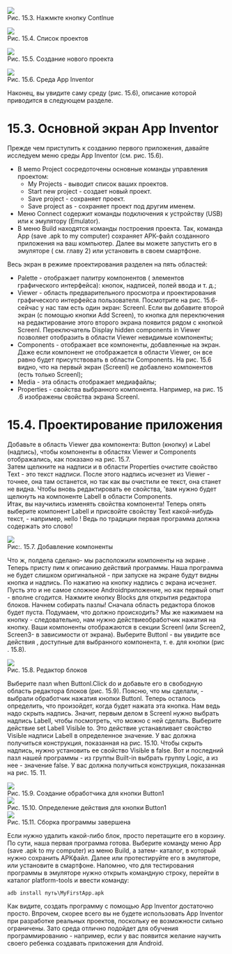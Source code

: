 <img src="./img/15.3.jpg"><br>
Рис. 15.3. Нажмкте кнопку Contlnue

<img src="./img/15.4.jpg"><br>
Рис. 15.4. Список проектов

<img src="./img/15.5.jpg"><br>
Рис. 15.5. Создание нового проекта

<img src="./img/15.6.jpg"><br>
Рис. 15.6. Среда Арр lnventor<br>

Наконец, вы увидите саму среду (рис. 15.6), описание которой приводится в следующем разделе.

# 15.3. Основной экран Арр lnventor

Прежде чем приступить к созданию первого приложения, давайте исследуем меню
среды Арр Inventor (см. рис. 15.6).<br>

* В меmо Project сосредоточены основные команды управления проектом:
  * Му Projects - выводит список ваших проектов.
  * Start new project - создает новый проект.
  * Save project - сохраняет проект.
  * Save project as - сохраняет проект под другим именем.
* Меню Connect содержит команды подключения к устройству (USB) или к эмулятору (Emulator).
* В меню Build находятся команды построения проекта. Так, команда Арр (save
.apk to my computer) сохраняет АРК-файл созданного приложения на ваш компьютер. Далее вы можете запустить его в эмуляторе ( см. главу 2) или установить в своем смартфоне.<br>

Весь экран в режиме проектирования разделен на пять областей:<br>

* Palette - отображает палитру компонентов ( элементов графического интерфейса): кнопок, надписей, полей ввода и т. д.;
* Viewer - область предварительного просмотра и проектирования графического
интерфейса пользователя. Посмотрите на рис. 15.6- сейчас у нас там есть один экран: Screenl. Если вы добавите второй экран (с помощью кнопки Add Screen),
то кнопка для переключения на редактирование этого второго экрана появится
рядом с кнопкой Screenl. Переключатель Display hidden components in Viewer
позволяет отобразить в области Viewer невидимые компоненты;
* Components - отображает все компоненты, добавленные на экран. Даже если
компонент не отображается в области Viewer, он все равно будет присутствовать в области Components. На рис. 15.6 видно, что на первый экран (Screenl)
не добавлено компонентов (есть только Screenl);
* Media - эта область отображает медиафайлы;
* Properties - свойства выбранного компонента. Например, на рис. 15 .6 изображены свойства экрана Screenl. 

# 15.4. Проектирование приложения 

Добавьте в область Viewer два компонента: Button (кнопку) и Label (надпись),
чтобы компоненты в областях Viewer и Components отображались, как показано
на рис. 15.7. <br>
Затем щелкните на надписи и в области Properties очистите свойство Text - это
текст надписи. После этого надпись исчезнет из Viewer - точнее, она там останется, но так как вы очистили ее текст, она станет не видна. Чтобы вновь редактировать ее свойства, 'вам нужно будет щелкнуть на компоненте Labell в области
Components. <br>
Итак, вы научились изменять свойства компонента! Теперь опять выберите компонент Labell и присвойте свойству Text какой-нибудь текст, - например, нello !
Ведь по традиции первая программа должна содержать это слово! <br>

<img src="./img/15.7.jpg"><br>
Рис:. 15.7. Добавление компоненты <br>

Что ж, полдела сделано- мы расположили компоненты на экране . Теперь присту
пим к описанию действий программы. Наша программа не будет слишком оригинальной - при запуске на экране будут видны кнопка и надпись. По нажатию на
кнопку надпись с экрана исчезнет. Пусть это и не самое сложное Аndrоidприложение, но как первый опыт - вполне сгодится.
Нажмите кнопку Blocks для открытия редактора блоков. Начнем собирать пазлы!
Сначала область редактора блоков будет пуста. Подумаем, что должно происходить? Мы же нажимаем на кнопку - следовательно, нам нужно действиеобработчик нажатия на кнопку.
Ваши компоненты отображаются в секции Screenl (или Screen2, Screen3- в зависимости от экрана). Выберите Buttonl - вы увидите все действия , доступные
для выбранного компонента, т. е. для кнопки (рис . 15.8).

<img src="./img/15.8.jpg"><br>
Рис. 15.8. Редактор блоков<br>

Выберите пазл when Buttonl.Click do и добавьте его в свободную область редактора блоков (рис. 15.9). Поясню, что мы сделали, - выбрали обработчик нажатия
кнопки Buttonl. Теперь осталось определить, что произойдет, когда будет нажата
эта кнопка. Нам ведь надо скрыть надпись. Значит, первым делом в Screenl нужно
выбрать надпись Labell, чтобы посмотреть, что можно с ней сделать.
Выберите действие set Labell VisiЫe to. Это действие устанавливает свойство
VisiЫe надписи LaЬell в определенное значение. У вас должна получиться конструкция, показанная на рис. 15.10.
Чтобы скрыть надпись, нужно установить ее свойство VisiЫe в false. Вот и последний пазл нашей программы - из группы Built-in выбрать группу Logic, а из нее -
значение false. У вас должна получиться конструкция, показанная на рис. 15. 11.

<img src="./img/15.9.jpg"><br>
Рис. 15.9. Соэдание обработчика для кнопки Button1<br>
<img src="./img/15.10.jpg"><br>
Рис. 15.10. Определение действия для кнопки Button1<br>
<img src="./img/15.11.jpg"><br>
Рис. 15.11. Сборка программы завершена<br>

Если нужно удалить какой-либо блок, просто перетащите его в корзину. По сути,
наша первая программа готова. Выберите команду меню Арр (save .apk to my
computer) из меню Build, а затем- каталог, в который нужно сохранить АРКфайл. Далее или протестируйте его в эмуляторе, или установите в смартфоне.
Напомню, что для тестирования программы в эмуляторе нужно открыть командную строку, перейти в каталог platform-tools и ввести команду:
```
аdb install пyть\MyFirstApp.apk
```
Как видите, создать программу с помощью Арр lnventor достаточно просто. Впрочем, скорее всего вы не будете использовать Арр Inventor при разработке реальных
проектов, поскольку ее возможности сильно ограничены. Зато среда отлично подойдет для обучения программированию - например, если у вас появится желание
научить своего ребенка создавать приложения для Android. 
